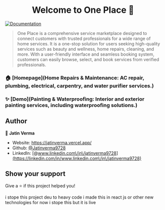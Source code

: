 <h1 align="center">Welcome to One Place 👋</h1>
<p>
  <a href="Service Filters: Allows users to search by location, service type, and price range to find the most suitable professionals." target="_blank">
    <img alt="Documentation" src="https://img.shields.io/badge/documentation-yes-brightgreen.svg" />
  </a>
</p>

> One Place is a comprehensive service marketplace designed to connect customers with trusted professionals for a wide range of home services. It is a one-stop solution for users seeking high-quality services such as beauty and wellness, home repairs, cleaning, and more. With a user-friendly interface and seamless booking system, customers can easily browse, select, and book services from verified professionals.

### 🏠 [Homepage](Home Repairs & Maintenance: AC repair, plumbing, electrical, carpentry, and water purifier services.)

### ✨ [Demo](Painting & Waterproofing: Interior and exterior painting services, including waterproofing solutions.)

## Author



👤 **Jatin Verma**

* Website: https://jatinverma.vercel.app/
* Github: [@Jatinverma9728](https://github.com/Jatinverma9728)
* LinkedIn: [@www.linkedin.com\/in\/jatinverma9728](https://linkedin.com/in/www.linkedin.com\/in\/jatinverma9728)

## Show your support

Give a ⭐️ if this project helped you!


i stope this project deu to heavy code i made this in react js or other new technologies for now i stope this but it is live
<!-- make this type of redme file by  using this command in you project root directory  npx readme-md-generator -->

